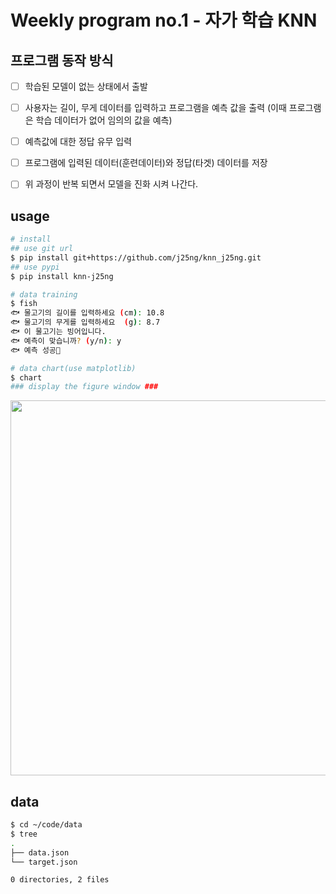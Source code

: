 # Weekly program no.1 - 자가 학습 KNN

## 프로그램 동작 방식
- [ ] 학습된 모델이 없는 상태에서 출발
- [ ] 사용자는 길이, 무게 데이터를 입력하고 프로그램을 예측 값을 출력 (이때 프로그램은 학습 데이터가 없어 임의의 값을 예측)
- [ ] 예측값에 대한 정답 유무 입력
- [ ] 프로그램에 입력된 데이터(훈련데이터)와 정답(타겟) 데이터를 저장
- [ ] 위 과정이 반복 되면서 모델을 진화 시켜 나간다.


## usage
```bash
# install
## use git url
$ pip install git+https://github.com/j25ng/knn_j25ng.git
## use pypi
$ pip install knn-j25ng

# data training
$ fish
🐟 물고기의 길이를 입력하세요 (cm): 10.8
🐟 물고기의 무게를 입력하세요  (g): 8.7
🐟 이 물고기는 빙어입니다.
🐟 예측이 맞습니까? (y/n): y
🐟 예측 성공🥳
```

```bash
# data chart(use matplotlib)
$ chart
### display the figure window ###
```

<img src="https://github.com/user-attachments/assets/f585310b-d655-4d6e-a411-8648da14eecc" width=600 />

## data
```bash
$ cd ~/code/data
$ tree
.
├── data.json
└── target.json

0 directories, 2 files
```
